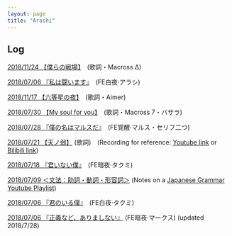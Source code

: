 ```yaml
--- 
layout: page
title: "Arashi" 
---
```



## Log

[2018/11/24 【僕らの戦場】](/posts/20181124_senjou.html)　(歌詞・Macross Δ)

[2018/07/06 『私は闘います』](/posts/20181117_6clear.html)　(FE白夜·アラシ)

[2018/11/17 【六等星の夜】](/posts/20181117_roku.html)　(歌詞・Aimer)

[2018/07/30 【My soul for you】](/posts/20180730_my_soul.html)　(歌詞・Macross 7・バサラ)

[2018/07/28 『僕の名はマルスだ』](/posts/20180728_marth.html)　(FE覚醒·マルス・セリフ二つ)

[2018/07/21 【天ノ弱】](/posts/20180721_yowa.html) (歌詞)　(Recording for reference: [Youtube link](https://youtu.be/EoxRhxsTmNg) or [Bilibili link](https://www.bilibili.com/video/av7200271/))

[2018/07/18 『君いない僕』](/posts/20180718_sawaruna.html)　(FE暗夜·タクミ)

[2018/07/09 ＜文法：助詞・動詞・形容詞＞](/posts/20180709_JG1.html) (Notes on a [Japanese Grammar Youtube Playlist](https://www.youtube.com/playlist?list=PLINFE8v4DOhtUkvfx3UrJ8CwD9U7xWbZA))

[2018/07/06 『君のいる僕』](/posts/20180706_kimi.html)　(FE白夜·タクミ)

[2018/07/06 『正義など、ありましない』](/posts/20180706_seigi.html) (FE暗夜·マークス) (updated 2018/7/28)

